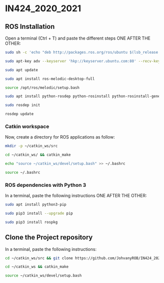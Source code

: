 # IN424_2020_2021

## ROS Installation
Open a terminal (Ctrl + T) and paste the different steps ONE AFTER THE OTHER:

```bash
sudo sh -c 'echo "deb http://packages.ros.org/ros/ubuntu $(lsb_release -sc) main" > /etc/apt/sources.list.d/ros-latest.list'

sudo apt-key adv --keyserver 'hkp://keyserver.ubuntu.com:80' --recv-key C1CF6E31E6BADE8868B172B4F42ED6FBAB17C654

sudo apt update

sudo apt install ros-melodic-desktop-full

source /opt/ros/melodic/setup.bash

sudo apt install python-rosdep python-rosinstall python-rosinstall-generator python-wstool build-essential

sudo rosdep init

rosdep update
```

### Catkin workspace
Now, create a directory for ROS applications as follow:
```bash
mkdir -p ~/catkin_ws/src

cd ~/catkin_ws/ && catkin_make

echo "source ~/catkin_ws/devel/setup.bash" >> ~/.bashrc

source ~/.bashrc
```

### ROS dependencies with Python 3
In a terminal, paste the following instructions ONE AFTER THE OTHER:
```bash
sudo apt install python3-pip

sudo pip3 install --upgrade pip

sudo pip3 install rospkg
```

## Clone the Project repository
In a terminal, paste the following instructions:

```bash
cd ~/catkin_ws/src && git clone https://github.com/JohvanyROB/IN424_2020_2021.git

cd ~/catkin_ws && catkin_make

source ~/catkin_ws/devel/setup.bash
```
